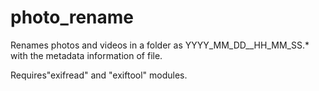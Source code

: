 # photo_rename
Renames photos and videos in a folder as YYYY_MM_DD__HH_MM_SS.* with the metadata information of file.  

Requires"exifread" and "exiftool" modules.
